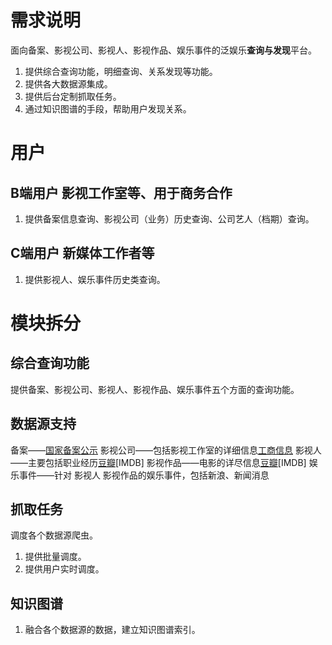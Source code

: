 #  需求说明
面向备案、影视公司、影视人、影视作品、娱乐事件的泛娱乐**查询与发现**平台。
1. 提供综合查询功能，明细查询、关系发现等功能。
2. 提供各大数据源集成。
3. 提供后台定制抓取任务。
4. 通过知识图谱的手段，帮助用户发现关系。
# 用户
## B端用户 影视工作室等、用于商务合作
1. 提供备案信息查询、影视公司（业务）历史查询、公司艺人（档期）查询。
## C端用户 新媒体工作者等
1. 提供影视人、娱乐事件历史类查询。
# 模块拆分
## 综合查询功能
提供备案、影视公司、影视人、影视作品、娱乐事件五个方面的查询功能。
## 数据源支持
备案——[国家备案公示](http://dy.chinasarft.gov.cn/)
影视公司——包括影视工作室的详细信息[工商信息](https://www.qcc.com/firm_763307df5a500b5e3f581f376c1e4dd3.html)
影视人——主要包括职业经历[豆瓣](https://movie.douban.com/celebrity/1040990/)[IMDB]
影视作品——电影的详尽信息[豆瓣](https://movie.douban.com/celebrity/1040990/)[IMDB]
娱乐事件——针对 影视人 影视作品的娱乐事件，包括新浪、新闻消息
## 抓取任务
调度各个数据源爬虫。
1. 提供批量调度。
2. 提供用户实时调度。
## 知识图谱
1. 融合各个数据源的数据，建立知识图谱索引。